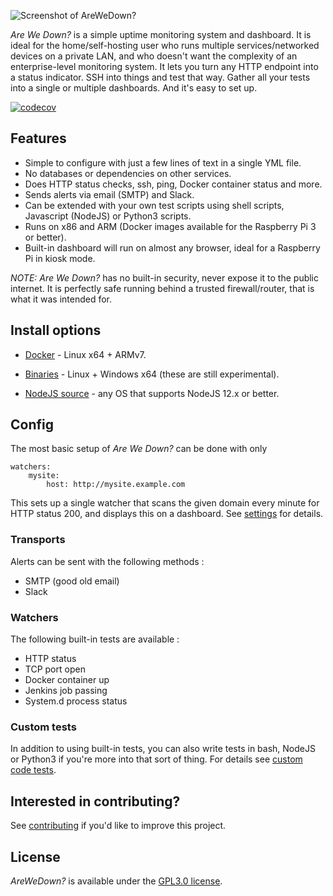 ![Screenshot of AreWeDown?](https://github.com/shukriadams/arewedown/blob/master/screenshot.PNG)

*Are We Down?* is a simple uptime monitoring system and dashboard. It is ideal for the home/self-hosting user who runs multiple services/networked devices on a private LAN, and who doesn't want the complexity of an enterprise-level monitoring system. It lets you turn any HTTP endpoint into a status indicator. SSH into things and test that way. Gather all your tests into a single or multiple dashboards. And it's easy to set up.

[![codecov](https://codecov.io/gh/shukriadams/arewedown/branch/develop/graph/badge.svg?token=DXO5XYWW2T)](https://codecov.io/gh/shukriadams/arewedown)

## Features 

- Simple to configure with just a few lines of text in a single YML file.
- No databases or dependencies on other services.
- Does HTTP status checks, ssh, ping, Docker container status and more. 
- Sends alerts via email (SMTP) and Slack.
- Can be extended with your own test scripts using shell scripts, Javascript (NodeJS) or Python3 scripts.
- Runs on x86 and ARM (Docker images available for the Raspberry Pi 3 or better).
- Built-in dashboard will run on almost any browser, ideal for a Raspberry Pi in kiosk mode. 

*NOTE:* *Are We Down?* has no built-in security, never expose it to the public internet. It is perfectly safe running behind a trusted firewall/router, that is what it was intended for. 

## Install options

- [Docker](/docs/install-docker.md) - Linux x64 + ARMv7.

- [Binaries](/docs/install-binaries.md) - Linux + Windows x64 (these are still experimental).

- [NodeJS source](/docs/install-nodejs.md) - any OS that supports NodeJS 12.x or better.

## Config

The most basic setup of *Are We Down?* can be done with only

    watchers:
        mysite:
            host: http://mysite.example.com

This sets up a single watcher that scans the given domain every minute for HTTP status 200, and displays this on a dashboard. See [settings](/docs/settings.md) for details.

### Transports

Alerts can be sent with the following methods :

- SMTP (good old email)
- Slack

### Watchers

The following built-in tests are available :

- HTTP status
- TCP port open
- Docker container up
- Jenkins job passing
- System.d process status

### Custom tests

In addition to using built-in tests, you can also write tests in bash, NodeJS or Python3 if you're more into that sort of thing. For details see [custom code tests](/docs/custom-tests.md).

## Interested in contributing?

See [contributing](/docs/contributing.md) if you'd like to improve this project.

## License

*AreWeDown?* is available under the [GPL3.0 license](https://github.com/shukriadams/arewedown/blob/master/LICENSE).
